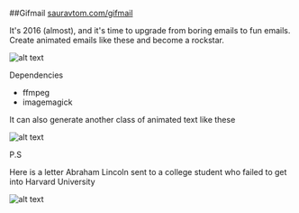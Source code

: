 ##Gifmail
[sauravtom.com/gifmail](http://sauravtom.com/gifmail/)

It's 2016 (almost), and it's time to upgrade from boring emails to fun emails. Create animated emails like these and become a rockstar.

![alt text](http://sauravtom.com/static/img/gifmail.gif)

Dependencies
+ ffmpeg
+ imagemagick

It can also generate another class of animated text like these

![alt text](https://raw.githubusercontent.com/sauravtom/gifmail/master/hithchiker.gif)


P.S

Here is a letter Abraham Lincoln sent to a college student who failed to get into Harvard University

![alt text](https://raw.githubusercontent.com/sauravtom/gifmail/master/r2.gif)
